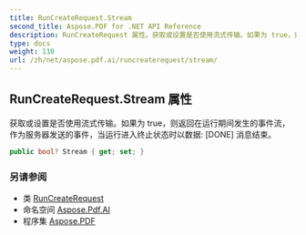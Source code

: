```yaml
---
title: RunCreateRequest.Stream
second_title: Aspose.PDF for .NET API Reference
description: RunCreateRequest 属性。获取或设置是否使用流式传输。如果为 true，则返回在运行期间发生的事件流，作为服务器发送的事件，当运行进入终止状态时以数据 DONE 消息结束。
type: docs
weight: 110
url: /zh/net/aspose.pdf.ai/runcreaterequest/stream/
---
```

## RunCreateRequest.Stream 属性

获取或设置是否使用流式传输。如果为 true，则返回在运行期间发生的事件流，作为服务器发送的事件，当运行进入终止状态时以数据: [DONE] 消息结束。

```csharp
public bool? Stream { get; set; }
```

### 另请参阅

* 类 [RunCreateRequest](../)
* 命名空间 [Aspose.Pdf.AI](../../../aspose.pdf.ai/)
* 程序集 [Aspose.PDF](../../../)